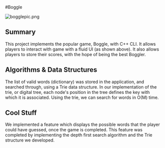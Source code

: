 #Boggle

![bogglepic.png](https://s3.amazonaws.com/osamedia/3830918110-bogglepic.png)

## Summary

This project implements the popular game, Boggle, with C++ CLI. It allows players to interact with game with a fluid UI (as shown above). It also allows players to store their scores, with the hope of being the best Boggler.

## Algorithms & Data Structures
The list of valid words (dictionary) was stored in the application, and searched through, using a Trie data structure. In our implementation of the trie, or digital tree, each node's position in the tree defines the key with which it is associated. Using the trie, we can search for words in O(M) time.

## Cool Stuff
We implemented a feature which displays the possible words that the player could have guessed, once the game is completed. This feature was completed by implementing the depth first search algorithm and the Trie structure we developed.
